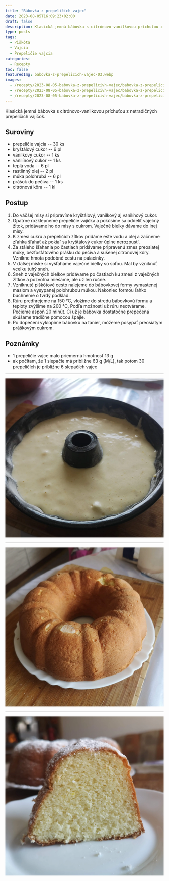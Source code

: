 ```yaml
---
title: "Bábovka z prepeličích vajec"
date: 2023-08-05T16:09:23+02:00
draft: false
description: Klasická jemná bábovka s citrónovo-vanilkovou príchuťou z netradičných prepeličích vajíčok.
type: posts
tags:
  - Piškóta
  - Vajcia
  - Prepeličie vajcia
categories:
  - Recepty
toc: false
featuredImg: babovka-z-prepelicich-vajec-03.webp
images:
  - /recepty/2023-08-05-babovka-z-prepelicivh-vajec/babovka-z-prepelicich-vajec-01.webp
  - /recepty/2023-08-05-babovka-z-prepelicivh-vajec/babovka-z-prepelicich-vajec-02.webp
  - /recepty/2023-08-05-babovka-z-prepelicivh-vajec/babovka-z-prepelicich-vajec-03.webp
---
```


Klasická jemná bábovka s citrónovo-vanilkovou príchuťou z netradičných prepeličích vajíčok.

## Suroviny

- prepeličie vajcia -- 30 ks
- kryštálový cukor -- 6 pl
- vanilkový cukor -- 1 ks
- vanilínový cukor -- 1 ks
- teplá voda -- 6 pl
- rastlinný olej -- 2 pl
- múka polohrubá -- 6 pl
- prášok do pečiva -- 1 ks
- citrónová kôra -- 1 kl

## Postup

1. Do väčšej misy si pripravíme kryštálový, vanilkový aj vanilínový cukor.
2. Opatrne rozklepneme prepeličie vajíčka a pokúsime sa oddeliť vaječný žĺtok, pridávame ho do misy s cukrom. Vaječné bielky dávame do inej misy.
3. K zmesi cukru a prepeličích žĺtkov pridáme ešte vodu a olej a začneme zľahka šľahať až pokiaľ sa kryštálový cukor úplne nerozpustí.
4. Za stáleho šľahania po častiach pridávame pripravenú zmes preosiatej múky, bezfosfátového prášku do pečiva a sušenej citrónovej kôry. Vznikne hmota podobné cestu na palacinky.
5. V ďalšej miske si vyšľaháme vaječné bielky so soľou. Mal by vzniknúť vcelku tuhý sneh.
6. Sneh z vaječných bielkov pridávame po častiach ku zmesi z vaječných žĺtkov a pozvoľna miešame, ale už len ručne.
7. Vzniknuté piškótové cesto nalejeme do bábovkovej formy vymastenej maslom a vysypanej polohrubou múkou. Nakoniec formou ľahko buchneme o tvrdý podklad.
8. Rúru predhrejeme na 150 °C, vložíme do stredu bábovkovú formu a teploty zvýšime na 200 °C. Podľa možnosti už rúru neotvárame. Pečieme aspoň 20 minút. Či už je bábovka dostatočne prepečená skúšame tradične pomocou špajle.
9. Po dopečení vyklopíme bábovku na tanier, môžeme posypať preosiatym práškovým cukrom.

## Poznámky

- 1 prepeličie vajce malo priemernú hmotnosť 13 g
- ak počítam, že 1 slepačie má približne 63 g (M/L), tak potom 30 prepeličích je približne 6 slepačích vajec 

---

![Bábovka z prepeličích vajec - pred pečením](babovka-z-prepelicich-vajec-01.webp "Bábovka z prepeličích vajec - pred pečením (autor: zwieratko, 2023)")

---

![Bábovka z prepeličích vajec 02](babovka-z-prepelicich-vajec-02.webp "Bábovka z prepeličích vajec 02 (autor: zwieratko, 2023)")

---

![Bábovka z prepeličích vajec 03](babovka-z-prepelicich-vajec-03.webp "Bábovka z prepeličích vajec 03 (autor: zwieratko, 2023)")
